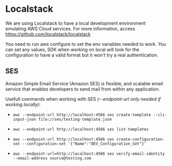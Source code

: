 # Localstack

We are using Localstack to have a local development environment emulating AWS Cloud services. For more information, access https://github.com/localstack/localstack

You need to run aws configure to set the env variables needed to work. You can set any values, SDK when working on local will look for the configuration to have a valid format but it won't try a real authentication.

## SES

Amazon Simple Email Service (Amazon SES) is flexible, and scalable email service that enables developers to send mail from within any application.

Usefull commands when working with SES *(--endpoint-url only needed if working locally)*:

- `aws --endpoint-url http://localhost:4566 ses create-template --cli-input-json file://ses/testing-template.json`

- `aws --endpoint-url http://localhost:4566 ses list-templates`

- `aws --endpoint-url http://localhost:4566 ses create-configuration-set --configuration-set '{"Name":"DEV_Configuration_Set"}'`

- `aws --endpoint-url=http://localhost:4566 ses verify-email-identity --email-address source@testing.com`